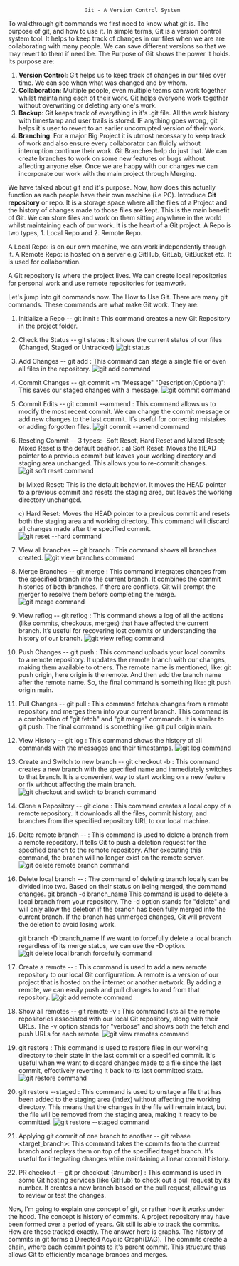                             Git - A Version Control System

To walkthrough git commands we first need to know what git is. The purpose of git, and how to use it.
In simple terms, Git is a version control system tool. It helps to keep track of changes in our files when we are are collaborating with many people. We can save different versions so that we may revert to them if need be.
The Purpose of Git shows the power it holds. Its purpose are:

1.  **Version Control**: Git helps us to keep track of changes in our files over time. We can see when what was changed and by whom.
2.  **Collaboration**: Multiple people, even multiple teams can work together whilst maintaining each of their work. Git helps everyone work together without overwriting or deleting any one's work.
3.  **Backup**: Git keeps track of everything in it's .git file. All the work history with timestamp and user trails is stored. IF anything goes wrong, git helps it's user to revert to an earlier uncorrupted version of their work.
4.  **Branching**: For a major Big Project it is utmost necessary to keep track of work and also ensure every collaborator can fluidly without interruption continue their work. Git Branches help do just that. We can create branches to work on some new features or bugs without affecting anyone else. Once we are happy with our changes we can incorporate our work with the main project through Merging.

We have talked about git and it's purpose. Now, how does this actually function as each people have their own machine (i.e PC). Introduce **Git repository** or repo.
It is a storage space where all the files of a Project and the history of changes made to those files are kept. This is the main benefit of Git. We can store files and work on them sitting anywhere in the world whilst maintaining each of our work. It is the heart of a Git project. A Repo is two types, 1. Local Repo and 2. Remote Repo.

A Local Repo: is on our own machine, we can work independently through it.
A Remote Repo: is hosted on a server e.g GitHub, GitLab, GitBucket etc. It is used for collaboration.

A Git repository is where the project lives. We can create local repositories for personal work and use remote repositories for teamwork.

Let's jump into git commands now. The How to Use Git.
There are many git commands. These commands are what make Git work. They are:

1. Initialize a Repo -- git innit : This command creates a new Git Repository in the project folder.

2. Check the Status -- git status : It shows the current status of our files (Changed, Staged or Untracked)
   ![git status](./screenshots/git%20status.PNG)

3. Add Changes -- git add <file> : This command can stage a single file or even all files in the repository.
   ![git add command](./screenshots/git%20add.PNG)

4. Commit Changes -- git commit -m "Message" "Description(Optional)": This saves our staged changes with a message.
   ![git commit command](./screenshots/git%20commit.PNG)

5. Commit Edits -- git commit --ammend : This command allows us to modify the most recent commit. We can change the commit message or add new changes to the last commit. It’s useful
   for correcting mistakes or adding forgotten files.
   ![git commit --amend command](./screenshots/git%20commit%20--amend.PNG)

6. Reseting Commit -- 3 types:- Soft Reset, Hard Reset and Mixed Reset; Mixed Reset is the default beahior. :
   a) Soft Reset: Moves the HEAD pointer to a previous commit but leaves your working directory and staging area unchanged. This allows you to re-commit changes.
   ![git soft reset command](./screenshots/git_soft_reset.PNG)

   b) Mixed Reset: This is the default behavior. It moves the HEAD pointer to a previous commit and resets the staging area, but leaves the working directory unchanged.

   c) Hard Reset: Moves the HEAD pointer to a previous commit and resets both the staging area and working directory. This command will discard all changes made after the specified commit.
   ![git reset --hard command](./screenshots/git%20reset%20--hard.PNG)

7. View all branches -- git branch : This command shows all branches created.
   ![git view branches command](./screenshots/git%20checkout_branch.PNG)

8. Merge Branches -- git merge <branchname> : This command integrates changes from the specified branch into the current branch. It combines the commit histories of both branches. If there are conflicts, Git will prompt the merger to resolve them before completing the merge.
   ![git merge command](./screenshots/git%20merge.PNG)

9. View reflog -- git reflog : This command shows a log of all the actions (like commits, checkouts, merges) that have affected the current branch. It’s useful for recovering lost commits or
   understanding the history of our branch.
   ![git view reflog command](./screenshots/git%20reflog.PNG)

10. Push Changes -- git push : This command uploads your local commits to a remote repository. It updates the remote branch with our changes, making them available to others. The remote
    name is mentioned, like: git push origin, here origin is the remote. And then add the branch name after the remote name. So, the final command is something like: git push origin main.

11. Pull Changes -- git pull : This command fetches changes from a remote repository and merges them into your current branch. This command is a combination of "git fetch" and "git
    merge" commands. It is similar to git push. The final command is something like: git pull origin main.

12. View History -- git log : This command shows the history of all commands with the messages and their timestamps.
    ![git log command](./screenshots/git%20log.PNG)

13. Create and Switch to new branch -- git checkout -b <branchname> : This command creates a new branch with the specified name and immediately switches to that branch. It is a
    convenient way to start working on a new feature or fix without affecting the main branch.
    ![git checkout and switch to branch command](./screenshots/git%20branch.PNG)

14. Clone a Repository -- git clone <repository-url> : This command creates a local copy of a remote repository. It downloads all the files, commit history, and branches from the
    specified repository URL to our local machine.

15. Delte remote branch -- : This command is used to delete a branch from a remote repository. It tells Git to push a deletion request for the specified branch to the remote repository.
    After executing this command, the branch will no longer exist on the remote server.
    ![git delete remote branch command](./screenshots/git%20delete%20remote%20branch.PNG)

16. Delete local branch -- : The command of deleting branch locally can be divided into two. Based on their status on being merged, the command changes.
    git branch -d branch_name
    This command is used to delete a local branch from your repository. The -d option stands for "delete" and will only allow the deletion if the branch has been fully merged into the current branch. If the branch has unmerged changes, Git will prevent the deletion to avoid losing work.

    git branch -D branch_name
    If we want to forcefully delete a local branch regardless of its merge status, we can use the -D option.
    ![git delete local branch forcefully command](./screenshots/git%20delete%20local%20branch.PNG)

17. Create a remote -- : This command is used to add a new remote repository to our local Git configuration. A remote is a version of our project that is hosted on the internet or
    another network. By adding a remote, we can easily push and pull changes to and from that repository.
    ![git add remote command](./screenshots/git%20add_remote.PNG)

18. Show all remotes -- git remote -v : This command lists all the remote repositories associated with our local Git repository, along with their URLs. The -v option stands for
    "verbose" and shows both the fetch and push URLs for each remote.
    ![git view remotes command](./screenshots/git%20remotes.PNG)

19. git restore : This command is used to restore files in our working directory to their state in the last commit or a specified commit. It's useful when we want to discard changes made to a file since the last commit,
    effectively reverting it back to its last committed state.
    ![git restore command](./screenshots/git%20restore.PNG)

20. git restore --staged : This command is used to unstage a file that has been added to the staging area (index) without affecting the working directory. This means that the changes in the file will remain intact, but
    the file will be removed from the staging area, making it ready to be committed.
    ![git restore --staged command](./screenshots/git%20restore%20--staged.PNG)

21. Applying git commit of one branch to another -- git rebase <target_branch>: This command takes the commits from the current branch and replays them on top of the specified target
    branch. It’s useful for integrating changes while maintaining a linear commit history.

22. PR checkout -- git pr checkout {#number} : This command is used in some Git hosting services (like GitHub) to check out a pull request by its number. It creates a new branch based
    on the pull request, allowing us to review or test the changes.

Now, I'm going to explain one concept of git, or rather how it works under the hood. The concept is history of commits. A project repository may have been formed over a period of years. Git still is able to track the commits. How are these tracked exactly. The answer here is graphs.
The history of commits in git forms a Directed Acyclic Graph(DAG). The commits create a chain, where each commit points to it's parent commit. This structure thus allows Git to efficiently meanage brances and merges.
